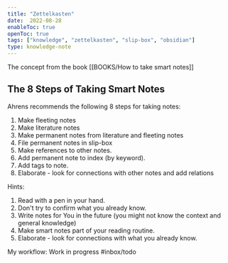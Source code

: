 ```yaml
---
title: "Zettelkasten"
date:  2022-08-28
enableToc: true
openToc: true
tags: ["knowledge", "zettelkasten", "slip-box", "obsidian"]
type: knowledge-note
---
```


The concept from the book [[BOOKS/How to take smart notes]]

## The 8 Steps of Taking Smart Notes

Ahrens recommends the following 8 steps for taking notes:

1. Make fleeting notes
2. Make literature notes
3. Make permanent notes from literature and fleeting notes
4. File permanent notes in slip-box 
5. Make references to other notes.
6. Add permanent note to index (by keyword).
7. Add tags to note.
8. Elaborate - look for connections with other notes and add relations

Hints: 

1. Read with a pen in your hand.
2. Don't try to confirm what you already know.
3. Write notes for You in the future (you might not know the context and general knowledge)
4. Make smart notes part of your reading routine.
5. Elaborate - look for connections with what you already know.

My workflow:
Work in progress #inbox/todo

